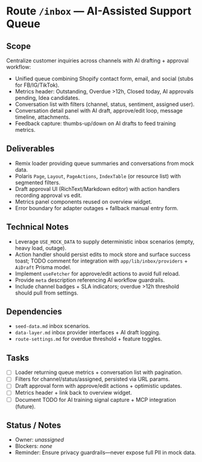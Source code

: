 # Route `/inbox` — AI-Assisted Support Queue

## Scope
Centralize customer inquiries across channels with AI drafting + approval workflow:
- Unified queue combining Shopify contact form, email, and social (stubs for FB/IG/TikTok).
- Metrics header: Outstanding, Overdue >12h, Closed today, AI approvals pending, Idea candidates.
- Conversation list with filters (channel, status, sentiment, assigned user).
- Conversation detail panel with AI draft, approve/edit loop, message timeline, attachments.
- Feedback capture: thumbs-up/down on AI drafts to feed training metrics.

## Deliverables
- Remix loader providing queue summaries and conversations from mock data.
- Polaris `Page`, `Layout`, `PageActions`, `IndexTable` (or resource list) with segmented filters.
- Draft approval UI (RichText/Markdown editor) with action handlers recording approval vs edit.
- Metrics panel components reused on overview widget.
- Error boundary for adapter outages + fallback manual entry form.

## Technical Notes
- Leverage `USE_MOCK_DATA` to supply deterministic inbox scenarios (empty, heavy load, outage).
- Action handler should persist edits to mock store and surface success toast; TODO comment for integration with `app/lib/inbox/providers` + `AiDraft` Prisma model.
- Implement `useFetcher` for approve/edit actions to avoid full reload.
- Provide `meta` description referencing AI workflow guardrails.
- Include channel badges + SLA indicators; overdue >12h threshold should pull from settings.

## Dependencies
- `seed-data.md` inbox scenarios.
- `data-layer.md` inbox provider interfaces + AI draft logging.
- `route-settings.md` for overdue threshold + feature toggles.

## Tasks
- [ ] Loader returning queue metrics + conversation list with pagination.
- [ ] Filters for channel/status/assigned, persisted via URL params.
- [ ] Draft approval form with approve/edit actions + optimistic updates.
- [ ] Metrics header + link back to overview widget.
- [ ] Document TODO for AI training signal capture + MCP integration (future).

## Status / Notes
- Owner: _unassigned_
- Blockers: _none_
- Reminder: Ensure privacy guardrails—never expose full PII in mock data.
